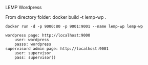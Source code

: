 LEMP Wordpress

From directory folder:
    docker build -t lemp-wp .
    
    docker run -d -p 9000:80 -p 9001:9001 --name lemp-wp lemp-wp

    wordpress page: http://localhost:9000
        user: wordpress
        passs: wordpress
    supervisord admin page: http://localhost:9001
        user: supervisor
        pass: supervisor()
